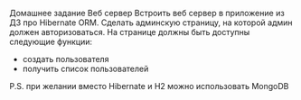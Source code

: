 Домашнее задание
Веб сервер
Встроить веб сервер в приложение из ДЗ про Hibernate ORM.
Сделать админскую страницу, на которой админ должен авторизоваться.
На странице должны быть доступны следующие функции:
- создать пользователя
- получить список пользователей

P.S. при желании вместо Hibernate и H2 можно использовать MongoDB